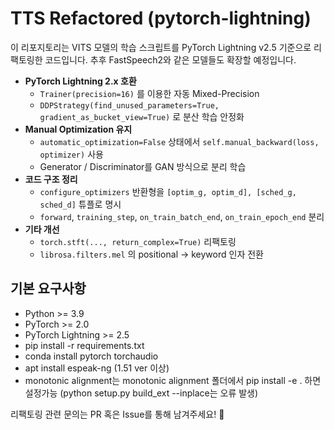 
# TTS Refactored (pytorch-lightning)

이 리포지토리는 VITS 모델의 학습 스크립트를 PyTorch Lightning v2.5 기준으로 리팩토링한 코드입니다.
추후 FastSpeech2와 같은 모델들도 확장할 예정입니다.

- **PyTorch Lightning 2.x 호환**
  - `Trainer(precision=16)` 를 이용한 자동 Mixed-Precision
  - `DDPStrategy(find_unused_parameters=True, gradient_as_bucket_view=True)` 로 분산 학습 안정화
- **Manual Optimization 유지**
  - `automatic_optimization=False` 상태에서 `self.manual_backward(loss, optimizer)` 사용
  - Generator / Discriminator를 GAN 방식으로 분리 학습
- **코드 구조 정리**
  - `configure_optimizers` 반환형을 `[optim_g, optim_d], [sched_g, sched_d]` 튜플로 명시
  - `forward`, `training_step`, `on_train_batch_end`, `on_train_epoch_end` 분리
- **기타 개선**
  - `torch.stft(..., return_complex=True)` 리팩토링
  - `librosa.filters.mel` 의 positional → keyword 인자 전환


## 기본 요구사항
- Python >= 3.9
- PyTorch >= 2.0
- PyTorch Lightning >= 2.5
- pip install -r requirements.txt
- conda install pytorch torchaudio
- apt install espeak-ng (1.51 ver 이상)
- monotonic alignment는 monotonic alignment 폴더에서 pip install -e . 하면 설정가능 (python setup.py build_ext --inplace는 오류 발생)


리팩토링 관련 문의는 PR 혹은 Issue를 통해 남겨주세요! 🎉

